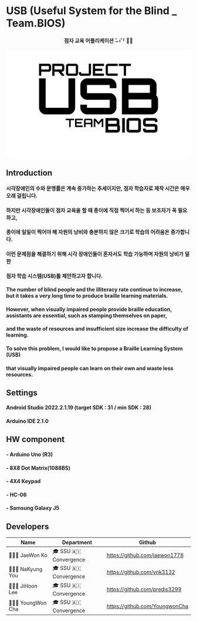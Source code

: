 # USB (Useful System for the Blind _ Team.BIOS)
#### <p align = "center">점자 교육 어플리케이션 ⠥⠎⠃🧑‍🦯
![USB_png](https://github.com/jaewon1778/USB/blob/main/USB%20%EC%BA%98%EB%A6%AC%EA%B7%B8%EB%9E%98%ED%94%BC.png) </p>

## Introduction
#### 시각장애인의 수와 문맹률은 계속 증가하는 추세이지만, 점자 학습자료 제작 시간은 매우 오래 걸립니다.
#### 하지만 시각장애인들이 점자 교육을 할 때 종이에 직접 찍어서 하는 등 보조자가 꼭 필요하고,
#### 종이에 일일이 찍어야 해 자원의 낭비와 충분하지 않은 크기로 학습의 어려움은 증가합니다.
#### 이런 문제점을 해결하기 위해 시각 장애인들이 혼자서도 학습 가능하며 자원의 낭비가 덜한
#### 점자 학습 시스템(USB)를 제안하고자 합니다.

#### The number of blind people and the illiteracy rate continue to increase, but it takes a very long time to produce braille learning materials.
#### However, when visually impaired people provide braille education, assistants are essential, such as stamping themselves on paper,
#### and the waste of resources and insufficient size increase the difficulty of learning.
#### To solve this problem, I would like to propose a Braille Learning System (USB)
#### that visually impaired people can learn on their own and waste less resources.

## Settings
#### Android Studio 2022.2.1.19 (target SDK : 31 / min SDK : 28)
#### Arduino IDE 2.1.0

## HW component
#### - Arduino Uno (R3)
#### - 8X8 Dot Matrix(1088BS)
#### - 4X4 Keypad
#### - HC-06
#### - Samsung Galaxy J5

## Developers
| Name | Department | Github |
|-|-|-|
| 👨🏻‍💻 JaeWon Ko | 🎓 SSU 🇦🇮 Convergence | https://github.com/jaewon1778 |
| 👩🏻‍💻 NaKyung You | 🎓 SSU 🇦🇮 Convergence | https://github.com/ynk3132 |
| 👨🏻‍💻 JiHoon Lee | 🎓 SSU 🇦🇮 Convergence | https://github.com/predis3299 |
| 👩🏻‍💻 YoungWon Cha | 🎓 SSU 🇦🇮 Convergence | https://github.com/YoungwonCha |

